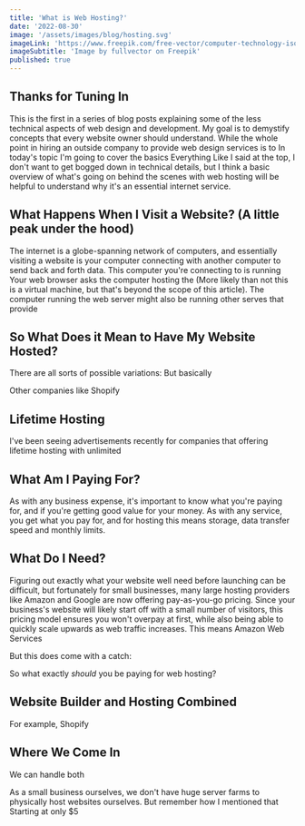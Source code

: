 ```yaml
---
title: 'What is Web Hosting?'
date: '2022-08-30'
image: '/assets/images/blog/hosting.svg'
imageLink: 'https://www.freepik.com/free-vector/computer-technology-isometric-icon-server-room-digital-device-set-element-design-pc-laptop_4103157.htm#query=mobile%20data&position=9&from_view=keyword'
imageSubtitle: 'Image by fullvector on Freepik'
published: true
---
```


## Thanks for Tuning In

This is the first in a series of blog posts explaining some of the less technical aspects of web design and development. My goal is to demystify concepts that every website owner should understand. While the whole point in hiring an outside company to provide web design services is to In today's topic I'm going to cover the basics Everything Like I said at the top, I don't want to get bogged down in technical details, but I think a basic overview of what's going on behind the scenes with web hosting will be helpful to understand why it's an essential internet service.

## What Happens When I Visit a Website? (A little peak under the hood)

The internet is a globe-spanning network of computers, and essentially visiting a website is your computer connecting with another computer to send back and forth data. This computer you're connecting to is running Your web browser asks the computer hosting the (More likely than not this is a virtual machine, but that's beyond the scope of this article). The computer running the web server might also be running other serves that provide 

## So What Does it Mean to Have My Website Hosted?

There are all sorts of possible variations: But basically

Other companies like Shopify

## Lifetime Hosting

I've been seeing advertisements recently for companies that offering lifetime hosting with unlimited 

## What Am I Paying For?

As with any business expense, it's important to know what you're paying for, and if you're getting good value for your money. As with any service, you get what you pay for, and for hosting this means storage, data transfer speed and monthly limits.

## What Do I Need?

Figuring out exactly what your website well need before launching can be difficult, but fortunately for small businesses, many large hosting providers like Amazon and Google are now offering pay-as-you-go pricing. Since your business's website will likely start off with a small number of visitors, this pricing model ensures you won't overpay at first, while also being able to quickly scale upwards as web traffic increases. This means   Amazon Web Services

But this does come with a catch: 

So what exactly *should* you be paying for web hosting?

## Website Builder and Hosting Combined 

For example, Shopify 

## Where We Come In

We can handle both

As a small business ourselves, we don't have huge server farms to physically host websites ourselves. But remember how I mentioned that Starting at only $5


